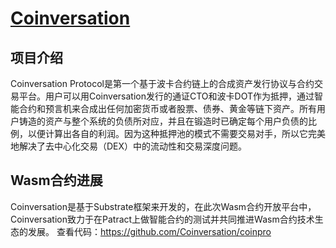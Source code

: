 # [Coinversation](http://coinversation.io/)

## 项目介绍

Coinversation Protocol是第一个基于波卡合约链上的合成资产发行协议与合约交易平台。用户可以用Coinversation发行的通证CTO和波卡DOT作为抵押，通过智能合约和预言机来合成出任何加密货币或者股票、债券、黄金等链下资产。所有用户铸造的资产与整个系统的负债所对应，并且在锻造时已确定每个用户负债的比例，以便计算出各自的利润。因为这种抵押池的模式不需要交易对手，所以它完美地解决了去中心化交易（DEX）中的流动性和交易深度问题。

## Wasm合约进展

Coinversation是基于Substrate框架来开发的，在此次Wasm合约开放平台中，Coinversation致力于在Patract上做智能合约的测试并共同推进Wasm合约技术生态的发展。
查看代码：https://github.com/Coinversation/coinpro

